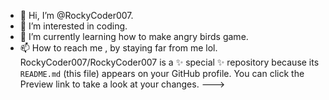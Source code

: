 - 👋 Hi, I’m @RockyCoder007.
- 👀 I’m interested in coding.
- 🌱 I’m currently learning how to make angry birds game.
- 📫 How to reach me , by staying far from me lol.
RockyCoder007/RockyCoder007 is a ✨ special ✨ repository because its `README.md` (this file) appears on your GitHub profile.
You can click the Preview link to take a look at your changes.
--->
